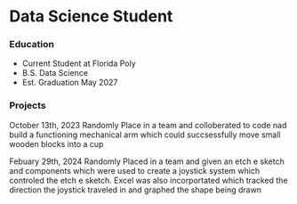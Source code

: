 # Data Science Student

### Education
- Current Student at Florida Poly
- B.S. Data Science
- Est. Graduation May 2027

### Projects
 October 13th, 2023
 Randomly Place in a team and colloberated to code nad build a functioning mechanical arm which could succsessfully
 move small wooden blocks into a cup

 Febuary 29th, 2024
 Randomly Placed in a team and given an etch e sketch and components which were used to create a joystick system 
 which controled the etch e sketch. Excel was also incorportated which tracked the direction the joystick traveled
 in and graphed the shape being drawn
